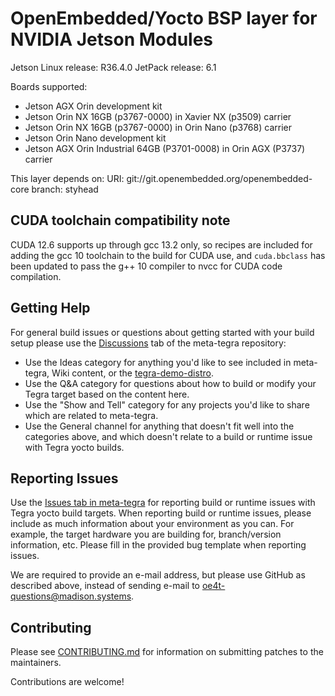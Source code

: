 OpenEmbedded/Yocto BSP layer for NVIDIA Jetson Modules
======================================================

Jetson Linux release: R36.4.0
JetPack release:      6.1

Boards supported:
* Jetson AGX Orin development kit
* Jetson Orin NX 16GB (p3767-0000) in Xavier NX (p3509) carrier
* Jetson Orin NX 16GB (p3767-0000) in Orin Nano (p3768) carrier
* Jetson Orin Nano development kit
* Jetson AGX Orin Industrial 64GB (P3701-0008) in Orin AGX (P3737) carrier

This layer depends on:
URI: git://git.openembedded.org/openembedded-core
branch: styhead


CUDA toolchain compatibility note
---------------------------------

CUDA 12.6 supports up through gcc 13.2 only, so recipes are included
for adding the gcc 10 toolchain to the build for CUDA use, and `cuda.bbclass`
has been updated to pass the g++ 10 compiler to nvcc for CUDA code compilation.


Getting Help
------------

For general build issues or questions about getting started with your build
setup please use the
[Discussions](https://github.com/OE4T/meta-tegra/discussions) tab of the
meta-tegra repository:

* Use the Ideas category for anything you'd like to see included in meta-tegra,
Wiki content, or the
[tegra-demo-distro](https://github.com/OE4T/tegra-demo-distro/issues).
* Use the Q&A category for questions about how to build or modify your Tegra
target based on the content here.
* Use the "Show and Tell" category for any projects you'd like to share which
are related to meta-tegra.
* Use the General channel for anything that doesn't fit well into the categories
above, and which doesn't relate to a build or runtime issue with Tegra yocto
builds.

Reporting Issues
----------------

Use the [Issues tab in meta-tegra](https://github.com/OE4T/meta-tegra/issues)
for reporting build or runtime issues with Tegra yocto build targets.  When
reporting build or runtime issues, please include as much information about your
environment as you can. For example, the target hardware you are building for,
branch/version information, etc.  Please fill in the provided bug template when
reporting issues.

We are required to provide an e-mail address, but please use GitHub as
described above, instead of sending e-mail to oe4t-questions@madison.systems.

Contributing
------------

Please see [CONTRIBUTING.md](CONTRIBUTING.md) for information on submitting
patches to the maintainers.

Contributions are welcome!

